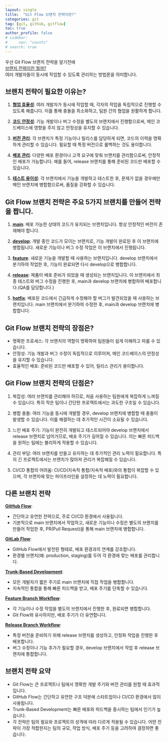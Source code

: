 ```yaml
---
layout: single
title:  "Git Flow 브랜치 전략이란?"
categories: git
tag: [git, github, gitflow]
toc: true
author_profile: false
# sidebar: 
#     nav: "counts"
# search: true
---
```

우선 Git Flow 브랜치 전략을 알기전에<br> 
<span style="text-decoration: underline;">브랜치 전략이란 뭘까?</span><br>
여러 개발자들이 동시에 작업할 수 있도록 관리하는 방법론을 의미합니다.

## 브랜치 전략이 필요한 이유는?

1. <strong style="text-decoration: underline;">협업 효율성</strong>: 여러 개발자가 동시에 작업할 때, 각자의 작업을 독립적으로 진행할 수 있도록 해줍니다. 이를 통해 충돌을 최소화하고, 팀원 간의 협업을 원활하게 합니다.

2. <strong style="text-decoration: underline;">코드 안정성</strong>: 기능 개발이나 버그 수정을 별도의 브랜치에서 진행함으로써, 메인 코드베이스에 영향을 주지 않고 안정성을 유지할 수 있습니다.

3. <strong style="text-decoration: underline;">버전 관리</strong>: 각 브랜치가 특정 기능이나 릴리스를 담당하게 되면, 코드의 이력을 명확하게 관리할 수 있습니다. 필요할 때 특정 버전으로 롤백하는 것도 용이합니다.

4. <strong style="text-decoration: underline;">배포 관리</strong>: 다양한 배포 환경이나 고객 요구에 맞춰 브랜치를 관리함으로써, 안정적인 배포가 가능합니다. 예를 들어, release 브랜치를 통해 준비된 코드만 배포할 수 있습니다.

5. <strong style="text-decoration: underline;">테스트 용이성</strong>: 각 브랜치에서 기능을 개발하고 테스트한 후, 문제가 없을 경우에만 메인 브랜치에 병합함으로써, 품질을 강화할 수 있습니다.

## Git Flow 브랜치 전략은 주요 5가지 브랜치를 만들어 전략을 짭니다.

1. <strong style="text-decoration: underline;">main</strong>: 배포 가능한 상태의 코드가 유지되는 브랜치입니다. 항상 안정적인 버전이 존재해야 합니다.

2. <strong style="text-decoration: underline;">develop</strong>: 개발 중인 코드가 모이는 브랜치로, 기능 개발이 완료된 후 이 브랜치에 병합됩니다. 새로운 기능이나 버그 수정 작업은 이 브랜치에서 진행됩니다.

3. <strong style="text-decoration: underline;">feature</strong>: 새로운 기능을 개발할 때 사용하는 브랜치입니다. develop 브랜치에서 분기하여 작업한 후, 기능이 완료되면 다시 develop으로 병합합니다.

4. <strong style="text-decoration: underline;">release</strong>: 제품이 배포 준비가 되었을 때 생성되는 브랜치입니다. 이 브랜치에서 최종 테스트와 버그 수정을 진행한 후, main과 develop 브랜치에 병합하여 배포합니다.(QA를 담당합니다.)

5. <strong style="text-decoration: underline;">hotfix</strong>: 배포된 코드에서 긴급하게 수정해야 할 버그가 발견되었을 때 사용하는 브랜치입니다. main 브랜치에서 분기하여 수정한 후, main과 develop 브랜치에 병합합니다.

## Git Flow 브랜치 전략의 장점은?

* 명확한 프로세스: 각 브랜치의 역할이 명확하여 팀원들이 쉽게 이해하고 따를 수 있습니다.
* 안정성: 기능 개발과 버그 수정이 독립적으로 이루어져, 메인 코드베이스의 안정성을 유지할 수 있습니다.
* 효율적인 배포: 준비된 코드만 배포할 수 있어, 릴리스 관리가 용이합니다.

## Git Flow 브랜치 전략의 단점은?

1. 복잡성: 여러 브랜치를 관리해야 하므로, 처음 사용하는 팀원에게 복잡하게 느껴질 수 있습니다. 특히 작은 팀이나 간단한 프로젝트에서는 과도한 구조일 수 있습니다.

2. 병합 충돌: 여러 기능을 동시에 개발할 경우, develop 브랜치에 병합할 때 충돌이 발생할 수 있습니다. 이를 해결하는 데 추가적인 시간이 소요될 수 있습니다.

3. 느린 배포 주기: 기능이 완전히 개발되고 테스트되어야 develop 브랜치에서 release 브랜치로 넘어가므로, 배포 주기가 길어질 수 있습니다. 이는 빠른 피드백을 원하는 팀에는 불리하게 작용할 수 있습니다.

4. 관리 부담: 여러 브랜치를 만들고 유지하는 데 추가적인 관리 노력이 필요합니다. 특히 긴 프로젝트에서는 브랜치가 많아져 관리가 복잡해질 수 있습니다.

5. CI/CD 통합의 어려움: CI/CD(지속적 통합/지속적 배포)와의 통합이 복잡할 수 있으며, 각 브랜치에 맞는 파이프라인을 설정하는 데 노력이 필요합니다.

## 다른 브랜치 전략

<strong style="text-decoration: underline;">GitHub Flow</strong>:

* 간단하고 유연한 전략으로, 주로 CI/CD 환경에서 사용됩니다.
* 기본적으로 main 브랜치에서 작업하고, 새로운 기능이나 수정은 별도의 브랜치를 만들어 작업한 후, PR(Pull Request)을 통해 main 브랜치에 병합합니다.

<strong style="text-decoration: underline;">GitLab Flow</strong>:

* GitHub Flow에서 발전된 형태로, 배포 환경과의 연계를 강조합니다.
* 환경별 브랜치(예: production, staging)를 두어 각 환경에 맞는 배포를 관리합니다.

<strong style="text-decoration: underline;">Trunk-Based Development</strong>:

* 모든 개발자가 짧은 주기로 main 브랜치에 직접 작업을 병합합니다.
* 지속적인 통합을 통해 빠른 피드백을 받고, 배포 주기를 단축할 수 있습니다.

<strong style="text-decoration: underline;">Feature Branch Workflow</strong>:

* 각 기능이나 수정 작업을 별도의 브랜치에서 진행한 후, 완료되면 병합합니다.
* Git Flow와 유사하지만, 배포 주기가 더 유연합니다.

<strong style="text-decoration: underline;">Release Branch Workflow</strong>:

* 특정 버전을 준비하기 위해 release 브랜치를 생성하고, 안정화 작업을 진행한 후 배포합니다.
* 버그 수정이나 기능 추가가 필요할 경우, develop 브랜치에서 작업 후 release 브랜치에 통합합니다.

## 브랜치 전략 요약
* Git Flow는 큰 프로젝트나 팀에서 명확한 개발 주기와 버전 관리를 원할 때 효과적입니다.
* GitHub Flow는 간단하고 유연한 구조 덕분에 스타트업이나 CI/CD 환경에서 많이 사용됩니다.
* Trunk-Based Development는 빠른 배포와 피드백을 중시하는 팀에서 인기가 높습니다.
* 각 전략은 팀의 필요와 프로젝트의 성격에 따라 다르게 적용될 수 있습니다. 어떤 전략이 가장 적합한지는 팀의 규모, 작업 방식, 배포 주기 등을 고려하여 결정하면 좋습니다.


